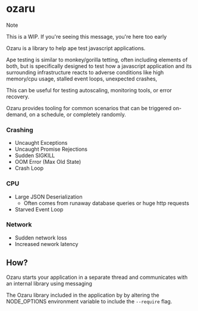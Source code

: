 # ozaru

> [!NOTE]
> This is a WIP. If you're seeing this message, you're here too early

Ozaru is a library to help ape test javascript applications.

Ape testing is similar to monkey/gorilla tetting, often including elements of both, but is specifically designed to test how a javascript application and its surrounding infrastructure reacts to adverse conditions like high memory/cpu usage, stalled event loops, unexpected crashes,

This can be useful for testing autoscaling, monitoring tools, or error recovery.

Ozaru provides tooling for common scenarios that can be triggered on-demand, on a schedule, or completely randomly. 

### Crashing

- Uncaught Exceptions
- Uncaught Promise Rejections
- Sudden SIGKILL
- OOM Error (Max Old State)
- Crash Loop

### CPU

- Large JSON Deserialization
  - Often comes from runaway database queries or huge http requests
- Starved Event Loop

### Network

- Sudden network loss
- Increased nework latency

## How?

Ozaru starts your application in a separate thread and communicates with an internal library using messaging

The Ozaru library included in the application by by altering the NODE_OPTIONS environment variable to include the `--require` flag.
